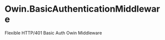 Owin.BasicAuthenticationMiddleware
==================================

Flexible HTTP/401 Basic Auth Owin Middleware
